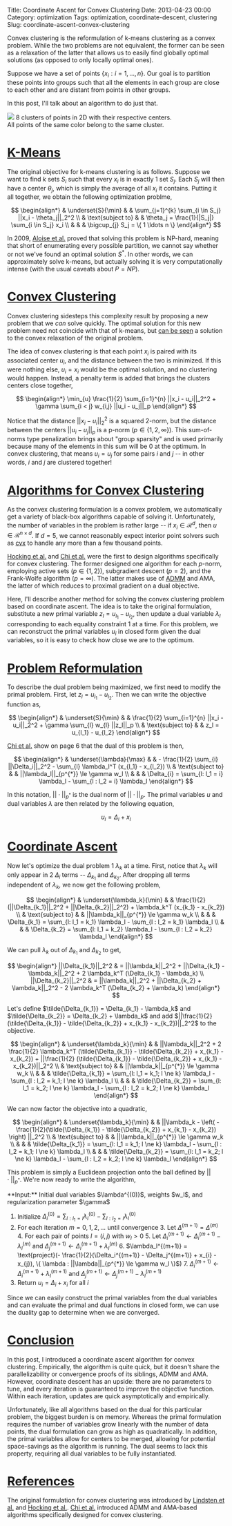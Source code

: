 Title: Coordinate Ascent for Convex Clustering
Date: 2013-04-23 00:00
Category: optimization
Tags: optimization, coordinate-descent, clustering
Slug: coordinate-ascent-convex-clustering

  Convex clustering is the reformulation of k-means clustering as a convex
problem. While the two problems are not equivalent, the former can be seen as a
relaxation of the latter that allows us to easily find globally optimal
solutions (as opposed to only locally optimal ones).

  Suppose we have a set of points $\{ x_i : i = 1, \ldots, n\}$. Our goal is to
partition these points into groups such that all the elements in each group are
close to each other and are distant from points in other groups.

  In this post, I'll talk about an algorithm to do just that.

<div class="img-center" style="max-width: 400px;">
  <img src="/assets/img/convex_clustering/clusters.png"></img>
  <span class="caption">
    8 clusters of points in 2D with their respective centers.  All points of
    the same color belong to the same cluster.
  </span>
</div>

<a name="k-means" href="#k-means">K-Means</a>
=============================================

  The original objective for k-means clustering is as follows. Suppose we want
to find $k$ sets $S_i$ such that every $x_i$ is in exactly 1 set $S_j$. Each $S_j$
will then have a center $\theta_j$, which is simply the average of all $x_i$ it
contains. Putting it all together, we obtain the following optimization problme,

$$
\begin{align*}
  & \underset{S}{\min}  & & \sum_{j=1}^{k} \sum_{i \in S_j} ||x_i - \theta_j||_2^2 \\
  & \text{subject to}   & & \theta_j = \frac{1}{|S_j|} \sum_{i \in S_j} x_i \\
  &                     & & \bigcup_{j} S_j = \{ 1 \ldots n \}
\end{align*}
$$

  In 2009, [Aloise et al.][aloise] proved that solving this problem is
NP-hard, meaning that short of enumerating every possible partition, we cannot
say whether or not we've found an optimal solution $S^{*}$. In other words, we
can approximately solve k-means, but actually solving it is very
computationally intense (with the usual caveats about $P = NP$).

<a name="convex-clustering" href="#convex-clustering">Convex Clustering</a>
===========================================================================

  Convex clustering sidesteps this complexity result by proposing a new
problem that we *can* solve quickly. The optimal solution for this new problem
need not coincide with that of k-means, but [can be seen][relax] a solution to
the convex relaxation of the original problem.

  The idea of convex clustering is that each point $x_i$ is paired with its
associated center $u_i$, and the distance between the two is minimized. If this
were nothing else, $u_i = x_i$ would be the optimal solution, and no
clustering would happen. Instead, a penalty term is added that brings the
clusters centers close together,

$$
\begin{align*}
  \min_{u} \frac{1}{2} \sum_{i=1}^{n} ||x_i - u_i||_2^2
            + \gamma \sum_{i < j} w_{i,j} ||u_i - u_j||_p
\end{align*}
$$

  Notice that the distance $||x_i - u_i||_2^2$ is a squared 2-norm, but
the distance between the centers $||u_i - u_j||_p$ is a p-norm ($p \in \{1, 2,
\infty \}$). This sum-of-norms type penalization brings about "group sparsity"
and is used primarily because many of the elements in this sum will be 0 at the
optimum. In convex clustering, that means $u_i = u_j$ for some pairs $i$ and
$j$ -- in other words, $i$ and $j$ are clustered together!

<a name="algorithms" href="#algorithms">Algorithms for Convex Clustering</a>
============================================================================

  As the convex clustering formulation is a convex problem, we automatically
get a variety of black-box algorithms capable of solving it. Unfortunately, the
number of variables in the problem is rather large -- if $x_i \in
\mathcal{R}^{d}$, then $u \in \mathcal{R}^{n \times d}$.  If $d = 5$, we cannot
reasonably expect interior point solvers such as [cvx][cvx] to handle any more
than a few thousand points.

  [Hocking et al.][clusterpath] and [Chi et al.][chi] were the first to design
algorithms specifically for convex clustering. The former designed one
algorithm for each $p$-norm, employing active sets ($p \in \{1, 2\}$),
subgradient descent ($p = 2$), and the Frank-Wolfe algorithm ($p = \infty$).
The latter makes use of [ADMM][admm] and AMA, the latter of which reduces to
proximal gradient on a dual objective.

  Here, I'll describe another method for solving the convex clustering problem
based on coordinate ascent. The idea is to take the original formulation,
substitute a new primal variable $z_l = u_{l_1} - u_{l_2}$, then update a dual
variable $\lambda_l$ corresponding to each equality constraint 1 at a time. For
this problem, we can reconstruct the primal variables $u_i$ in closed form
given the dual variables, so it is easy to check how close we are to the
optimum.

<!--
  <table class="table table-hover table-bordered">
    <tr>
      <th>Name</th>
      <th>Memory required</th>
      <th>per-iteration complexity</th>
      <th>number of iterations required</th>
      <th>parallelizability</th>
    </tr>
    <tr>
      <td>Clusterpath ($L_1$)</td>
      <td></td>
      <td></td>
      <td>1</td>
      <td></td>
    </tr>
    <tr>
      <td>Clusterpath ($L_2$)</td>
      <td></td>
      <td></td>
      <td></td>
      <td></td>
    </tr>
    <tr>
      <td>Clusterpath ($L_{\infty}$)</td>
      <td></td>
      <td></td>
      <td></td>
      <td></td>
    </tr>
    <tr>
      <td>ADMM</td>
      <td>$O(pd)$</td>
      <td>$O(pd)$</td>
      <td></td>
      <td></td>
    </tr>
    <tr>
      <td>AMA (accelerated)</td>
      <td>$O(pd)$</td>
      <td>$O(pd)$</td>
      <td></td>
      <td></td>
    </tr>
    <tr>
      <td>Coordinate Ascent</td>
      <td>$O(pd)$</td>
      <td>$O(pd)$</td>
      <td></td>
      <td></td>
    </tr>
  </table>

  For $p =$ number of pairs with $w_l > 0$, $n =$ the number of points $x_i$,
$d =$ the dimensionality of $x_i$, $c = $ the current number of clusters
-->

<a name="reformulation" href="#reformulation">Problem Reformulation</a>
=======================================================================

  To describe the dual problem being maximized, we first need to modify the
primal problem. First, let $z_l = u_{l_1} - u_{l_2}$. Then we can write the
objective function as,

$$
\begin{align*}
  & \underset{S}{\min}  & & \frac{1}{2} \sum_{i=1}^{n} ||x_i - u_i||_2^2
                            + \gamma \sum_{l} w_{l} ||z_l||_p \\
  & \text{subject to}   & & z_l = u_{l_1} - u_{l_2}
\end{align*}
$$

  [Chi et al.][chi] show on page 6 that the dual of this problem is then,

$$
\begin{align*}
  & \underset{\lambda}{\max}  & & - \frac{1}{2} \sum_{i} ||\Delta_i||_2^2
                                  - \sum_{l} \lambda_l^T (x_{l_1} - x_{l_2}) \\
  & \text{subject to}         & & ||\lambda_l||_{p^{*}} \le \gamma w_l \\
  &                           & & \Delta_{i} = \sum_{l: l_1 = i} \lambda_l - \sum_{l : l_2 = i} \lambda_l
\end{align*}
$$

  In this notation, $||\cdot||_{p^{*}}$ is the dual norm of $||\cdot||_p$. The
primal variables $u$ and dual variables $\lambda$ are then related by the
following equation,

$$
  u_i = \Delta_i + x_i
$$

<a name="coordinate-ascent" href="#coordinate-ascent">Coordinate Ascent</a>
===========================================================================

  Now let's optimize the dual problem 1 $\lambda_k$ at a time. First, notice
that $\lambda_k$ will only appear in 2 $\Delta_i$ terms -- $\Delta_{k_1}$ and
$\Delta_{k_2}$. After dropping all terms independent of $\lambda_k$, we now get
the following problem,

$$
\begin{align*}
  & \underset{\lambda_k}{\min}  & & \frac{1}{2} (||\Delta_{k_1}||_2^2 + ||\Delta_{k_2}||_2^2)
                                    + \lambda_k^T (x_{k_1} - x_{k_2}) \\
  & \text{subject to}         & & ||\lambda_k||_{p^{*}} \le \gamma w_k \\
  &                           & & \Delta_{k_1} = \sum_{l: l_1 = k_1} \lambda_l - \sum_{l : l_2 = k_1} \lambda_l \\
  &                           & & \Delta_{k_2} = \sum_{l: l_1 = k_2} \lambda_l - \sum_{l : l_2 = k_2} \lambda_l
\end{align*}
$$

  We can pull $\lambda_k$ out of $\Delta_{k_1}$ and $\Delta_{k_2}$ to get,

$$
\begin{align*}
  ||\Delta_{k_1}||_2^2 & = ||\lambda_k||_2^2 + ||\Delta_{k_1} - \lambda_k||_2^2 + 2 \lambda_k^T (\Delta_{k_1} - \lambda_k) \\
  ||\Delta_{k_2}||_2^2 & = ||\lambda_k||_2^2 + ||\Delta_{k_2} + \lambda_k||_2^2 - 2 \lambda_k^T (\Delta_{k_2} + \lambda_k)
\end{align*}
$$

  Let's define $\tilde{\Delta_{k_1}} = \Delta_{k_1} - \lambda_k$ and
$\tilde{\Delta_{k_2}} = \Delta_{k_2} + \lambda_k$ and add $||\frac{1}{2}
(\tilde{\Delta_{k_1}} - \tilde{\Delta_{k_2}} + x_{k_1} - x_{k_2})||_2^2$ to the
objective.

$$
\begin{align*}
  & \underset{\lambda_k}{\min}  & & ||\lambda_k||_2^2
                                    + 2 \frac{1}{2} \lambda_k^T (\tilde{\Delta_{k_1}} - \tilde{\Delta_{k_2}} + x_{k_1} - x_{k_2})
                                    + ||\frac{1}{2} (\tilde{\Delta_{k_1}} - \tilde{\Delta_{k_2}} + x_{k_1} - x_{k_2})||_2^2 \\
  & \text{subject to}         & & ||\lambda_k||_{p^{*}} \le \gamma w_k \\
  &                           & & \tilde{\Delta_{k_1}} = \sum_{l: l_1 = k_1; l \ne k} \lambda_l - \sum_{l : l_2 = k_1; l \ne k} \lambda_l \\
  &                           & & \tilde{\Delta_{k_2}} = \sum_{l: l_1 = k_2; l \ne k} \lambda_l - \sum_{l : l_2 = k_2; l \ne k} \lambda_l
\end{align*}
$$

  We can now factor the objective into a quadratic,

$$
\begin{align*}
  & \underset{\lambda_k}{\min}  & & ||\lambda_k - \left( - \frac{1}{2}(\tilde{\Delta_{k_1}} - \tilde{\Delta_{k_2}} + x_{k_1} - x_{k_2}) \right) ||_2^2 \\
  & \text{subject to}         & & ||\lambda_k||_{p^{*}} \le \gamma w_k \\
  &                           & & \tilde{\Delta_{k_1}} = \sum_{l: l_1 = k_1; l \ne k} \lambda_l - \sum_{l : l_2 = k_1; l \ne k} \lambda_l \\
  &                           & & \tilde{\Delta_{k_2}} = \sum_{l: l_1 = k_2; l \ne k} \lambda_l - \sum_{l : l_2 = k_2; l \ne k} \lambda_l
\end{align*}
$$

  This problem is simply a Euclidean projection onto the ball defined by
$||\cdot||_{p^{*}}$. We're now ready to write the algorithm,

<div class="pseudocode" markdown>
  **Input:** Initial dual variables $\lambda^{(0)}$, weights $w_l$, and regularization parameter $\gamma$

1. Initialize $\Delta_i^{(0)} = \sum_{l: l_1 = i} \lambda_l^{(0)} - \sum_{l: l_2 = i} \lambda_l^{(0)}$
2. For each iteration $m = 0,1,2,\ldots$ until convergence
    3. Let $\Delta^{(m+1)} = \Delta^{(m)}$
    4. For each pair of points $l = (i,j)$ with $w_{l} > 0$
        5. Let $\Delta_i^{(m+1)} \leftarrow \Delta_i^{(m+1)} - \lambda_l^{(m)}$ and $\Delta_j^{(m+1)} \leftarrow \Delta_i^{(m+1)} + \lambda_l^{(m)}$
        6. $\lambda_l^{(m+1)} = \text{project}(- \frac{1}{2}(\Delta_i^{(m+1)} - \Delta_j^{(m+1)} + x_{i} - x_{j}),
                                               \{ \lambda : ||\lambda||_{p^{*}} \le \gamma w_l \}$)
        7. $\Delta_i^{(m+1)} \leftarrow \Delta_i^{(m+1)} + \lambda_l^{(m+1)}$ and $\Delta_j^{(m+1)} \leftarrow \Delta_j^{(m+1)} - \lambda_l^{(m+1)}$
8. Return $u_i = \Delta_i + x_i$ for all $i$
</div>

  Since we can easily construct the primal variables from the dual variables
and can evaluate the primal and dual functions in closed form, we can use the
duality gap to determine when we are converged.

<a name="conclusion" href="#conclusion">Conclusion</a>
======================================================

  In this post, I introduced a coordinate ascent algorithm for convex
clustering. Empirically, the algorithm is quite quick, but it doesn't share the
parallelizability or convergence proofs of its siblings, ADMM and AMA. However,
coordinate descent has an upside: there are no parameters to tune, and every
iteration is guaranteed to improve the objective function. Within each
iteration, updates are quick asymptotically and empirically.

  Unfortunately, like all algorithms based on the dual for this particular
problem, the biggest burden is on memory. Whereas the primal formulation
requires the number of variables grow linearly with the number of data points,
the dual formulation can grow as high as quadratically. In addition, the primal
variables allow for centers to be merged, allowing for potential space-savings
as the algorithm is running. The dual seems to lack this property, requiring
all dual variables to be fully instantiated.

<a name="references" href="#references">References</a>
======================================================

  The original formulation for convex clustering was introduced by [Lindsten et
al.][relax] and [Hocking et al.][clusterpath]. [Chi et al.][chi] introduced
ADMM and AMA-based algorithms specifically designed for convex clustering.

[chi]: http://arxiv.org/abs/1304.0499
[relax]: http://www.control.isy.liu.se/research/reports/2011/2992.pdf
[clusterpath]: http://www.icml-2011.org/papers/419_icmlpaper.pdf
[aloise]: http://dl.acm.org/citation.cfm?id=1519389
[cvx]: http://cvxr.com/cvx/
[admm]: http://www.stanford.edu/~boyd/papers/admm_distr_stats.html
